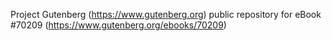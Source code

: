 Project Gutenberg (https://www.gutenberg.org) public repository for
eBook #70209 (https://www.gutenberg.org/ebooks/70209)
